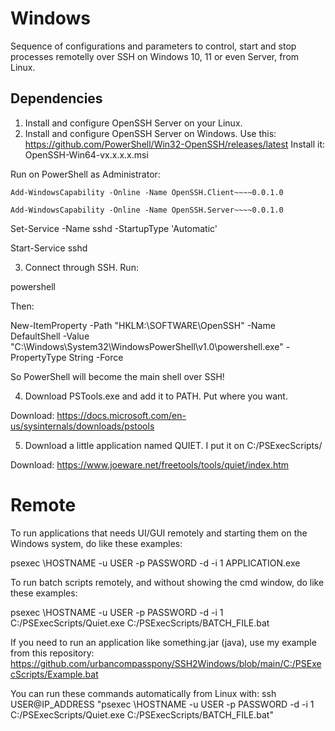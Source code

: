 # Windows

Sequence of configurations and parameters to control, start and stop processes remotelly over SSH 
on Windows 10, 11 or even Server, from Linux.

## Dependencies

1) Install and configure OpenSSH Server on your Linux.
2) Install and configure OpenSSH Server on Windows.
Use this: https://github.com/PowerShell/Win32-OpenSSH/releases/latest
Install it: OpenSSH-Win64-vx.x.x.x.msi

Run on PowerShell as Administrator:

`Add-WindowsCapability -Online -Name OpenSSH.Client~~~~0.0.1.0`

`Add-WindowsCapability -Online -Name OpenSSH.Server~~~~0.0.1.0`

Set-Service -Name sshd -StartupType 'Automatic'

Start-Service sshd

3) Connect through SSH.
Run:

powershell

Then:

New-ItemProperty -Path "HKLM:\SOFTWARE\OpenSSH" -Name DefaultShell -Value "C:\Windows\System32\WindowsPowerShell\v1.0\powershell.exe" -PropertyType String -Force

So PowerShell will become the main shell over SSH!

4) Download PSTools.exe and add it to PATH. Put where you want.

Download: https://docs.microsoft.com/en-us/sysinternals/downloads/pstools

5) Download a little application named QUIET. I put it on C:/PSExecScripts/

Download: https://www.joeware.net/freetools/tools/quiet/index.htm

# Remote

To run applications that needs UI/GUI remotely and starting them on the Windows system, do like these examples:

psexec \\HOSTNAME -u USER -p PASSWORD -d -i 1 APPLICATION.exe

To run batch scripts remotely, and without showing the cmd window, do like these examples:

psexec \\HOSTNAME -u USER -p PASSWORD -d -i 1 C:/PSExecScripts/Quiet.exe C:/PSExecScripts/BATCH_FILE.bat

If you need to run an application like something.jar (java), use my example from this repository:
https://github.com/urbancompasspony/SSH2Windows/blob/main/C:/PSExecScripts/Example.bat

You can run these commands automatically from Linux with:
ssh USER@IP_ADDRESS "psexec \\HOSTNAME -u USER -p PASSWORD -d -i 1 C:/PSExecScripts/Quiet.exe C:/PSExecScripts/BATCH_FILE.bat"
